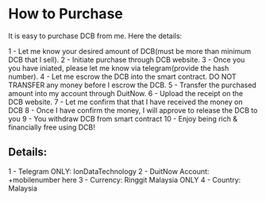 # How to Purchase

It is easy to purchase DCB from me. Here the details:

1 - Let me know your desired amount of DCB(must be more than minimum DCB that I sell).
2 - Initiate purchase through DCB website.
3 - Once you you have iniated, please let me know via telegram(provide the hash number).
4 - Let me escrow the DCB into the smart contract. DO NOT TRANSFER any money before I escrow the DCB.
5 - Transfer the purchased amount into my account through DuitNow.
6 - Upload the receipt on the DCB website.
7 - Let me confirm that that I have received the money on DCB
8 - Once I have confirm the money, I will approve to release the DCB to you
9 - You withdraw DCB from smart contract
10 -  Enjoy being rich & financially free using DCB!

## Details:

1 - Telegram ONLY: IonDataTechnology
2 - DuitNow Account: +mobilenumber here
3 -  Currency: Ringgit Malaysia ONLY
4 - Country: Malaysia